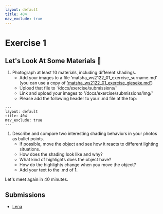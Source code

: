 ```yaml
---
layout: default
title: 404
nav_exclude: true
---
```



# Exercise 1

## Let's Look At Some Materials  🔎

1. Photograph at least 10 materials, including different shadings.
    * Add your images to a file 'matsha_ws2122_01_exercise_surname.md' (you can use a copy of ['matsha_ws2122_01_exercise_gieseke.md'](submissions/matsha_ws2122_01_exercise_gieseke.md))
    * Upload that file to '/docs/exercise/submissions/'
    * Link and upload your images to '/docs/exercise/submissions/img/'
    * Please add the following header to your .md file at the top:

```
---
layout: default
title: 404
nav_exclude: true
---
```

1. Describe and compare two interesting shading behaviors in your photos as bullet points.
    * If possible, move the object and see how it reacts to different lighting situations. 
    * How does the shading look like and why?
    * What kind of highlights does the object have?
    * How do the highlights change when you move the object?
    * Add your text to the .md of 1.


Let's meet again in 40 minutes.


## Submissions

* [Lena](submissions/matsha_ws2122_01_exercise_gieseke.md)

